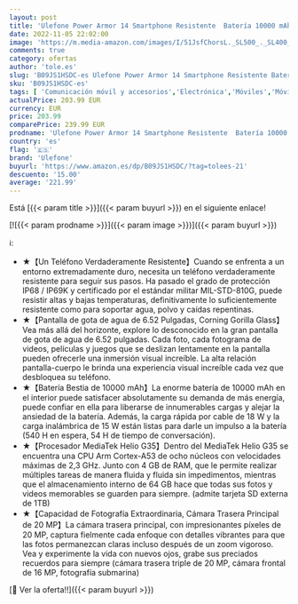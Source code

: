 ```yaml
---
layout: post
title: 'Ulefone Power Armor 14 Smartphone Resistente  Batería 10000 mAh  Helio G35 4GB 64GB  6 52   Vidrio Gorilla 20MP+16MP Cámara  Android 11 IP68 Impermeable Móvil Antigolpes  Carga Inalámbrica NFC GPS'
date: 2022-11-05 22:02:00
image: 'https://m.media-amazon.com/images/I/51JsfChorsL._SL500_._SL400_.jpg'
comments: true
category: ofertas
author: 'tole.es'
slug: 'B09JS1HSDC-es Ulefone Power Armor 14 Smartphone Resistente Batería 10000...'
sku: 'B09JS1HSDC-es'
tags: [ 'Comunicación móvil y accesorios','Electrónica','Móviles','Móviles y smartphones libres','android','ulefone','🇪🇸', ]
actualPrice: 203.99 EUR
currency: EUR
price: 203.99
comparePrice: 239.99 EUR
prodname: 'Ulefone Power Armor 14 Smartphone Resistente  Batería 10000 mAh  Helio G35 4GB 64GB  6 52   Vidrio Gorilla 20MP+16MP Cámara  Android 11 IP68 Impermeable Móvil Antigolpes  Carga Inalámbrica NFC GPS'
country: 'es'
flag: '🇪🇸'
brand: 'Ulefone'
buyurl: 'https://www.amazon.es/dp/B09JS1HSDC/?tag=tolees-21'
descuento: '15.00'
average: '221.99'
---
```


Está [{{< param title >}}]({{< param buyurl >}}) en el siguiente enlace!

[![{{< param prodname >}}]({{< param image >}})]({{< param buyurl >}})

ℹ️:

- ★【Un Teléfono Verdaderamente Resistente】Cuando se enfrenta a un entorno extremadamente duro, necesita un teléfono verdaderamente resistente para seguir sus pasos. Ha pasado el grado de protección IP68 / IP69K y certificado por el estándar militar MIL-STD-810G, puede resistir altas y bajas temperaturas, definitivamente lo suficientemente resistente como para soportar agua, polvo y caídas repentinas.
- ★【Pantalla de gota de agua de 6.52 Pulgadas, Corning Gorilla Glass】Vea más allá del horizonte, explore lo desconocido en la gran pantalla de gota de agua de 6.52 pulgadas. Cada foto, cada fotograma de videos, películas y juegos que se deslizan lentamente en la pantalla pueden ofrecerle una inmersión visual increíble. La alta relación pantalla-cuerpo le brinda una experiencia visual increíble cada vez que desbloquea su teléfono.
- ★【Batería Bestia de 10000 mAh】La enorme batería de 10000 mAh en el interior puede satisfacer absolutamente su demanda de más energía, puede confiar en ella para liberarse de innumerables cargas y alejar la ansiedad de la batería. Además, la carga rápida por cable de 18 W y la carga inalámbrica de 15 W están listas para darle un impulso a la batería (540 H en espera, 54 H de tiempo de conversación).
- ★【Procesador MediaTek Helio G35】Dentro del MediaTek Helio G35 se encuentra una CPU Arm Cortex-A53 de ocho núcleos con velocidades máximas de 2,3 GHz. Junto con 4 GB de RAM, que le permite realizar múltiples tareas de manera fluida y fluida sin impedimentos, mientras que el almacenamiento interno de 64 GB hace que todas sus fotos y videos memorables se guarden para siempre. (admite tarjeta SD externa de 1TB)
- ★【Capacidad de Fotografía Extraordinaria, Cámara Trasera Principal de 20 MP】La cámara trasera principal, con impresionantes píxeles de 20 MP, captura fielmente cada enfoque con detalles vibrantes para que las fotos permanezcan claras incluso después de un zoom vigoroso. Vea y experimente la vida con nuevos ojos, grabe sus preciados recuerdos para siempre (cámara trasera triple de 20 MP, cámara frontal de 16 MP, fotografía submarina)

[🛒 Ver la oferta!!]({{< param buyurl >}})
